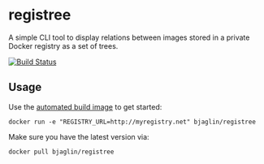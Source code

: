 registree
=========

A simple CLI tool to display relations between images stored in a private Docker registry as a set of trees.

[![Build Status](https://travis-ci.org/bjaglin/registree.svg?branch=master)](https://travis-ci.org/bjaglin/registree)

## Usage

Use the [automated build image](https://registry.hub.docker.com/u/bjaglin/registree/) to get started:

    docker run -e "REGISTRY_URL=http://myregistry.net" bjaglin/registree

Make sure you have the latest version via:

    docker pull bjaglin/registree
